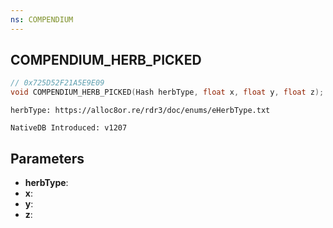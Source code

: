 ```yaml
---
ns: COMPENDIUM
---
```

## COMPENDIUM_HERB_PICKED

```c
// 0x725D52F21A5E9E09
void COMPENDIUM_HERB_PICKED(Hash herbType, float x, float y, float z);
```

```
herbType: https://alloc8or.re/rdr3/doc/enums/eHerbType.txt

NativeDB Introduced: v1207
```

## Parameters
* **herbType**:
* **x**:
* **y**:
* **z**:
